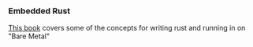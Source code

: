 ### Embedded Rust
[This book](https://rust-embedded.github.io/book/) covers some of the concepts
for writing rust and running in on "Bare Metal"
